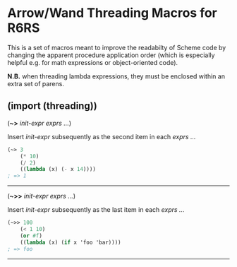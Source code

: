 Arrow/Wand Threading Macros for R6RS
====================================

This is a set of macros meant to improve the readabilty of Scheme code by
changing the apparent procedure application order (which is especially helpful
e.g. for math expressions or object-oriented code).

**N.B.** when threading lambda expressions, they must be enclosed within an extra set of parens.

## (import (threading))
(**~>** *init-expr exprs ...*)

Insert *init-expr* subsequently as the second item in each *exprs ...*

```scheme
(~> 3
    (* 10)
    (/ 2)
    ((lambda (x) (- x 14))))
; => 1
```
---
(**~>>** *init-expr exprs ...*)

Insert *init-expr* subsequently as the last item in each *exprs ...*

```scheme
(~>> 100
    (< 1 10)
    (or #f)
    ((lambda (x) (if x 'foo 'bar))))
; => foo
```
---
<!--(**~<>** *init-expr exprs ...*)

Insert *init-expr* wherever the symbol **<>** appears in each *exprs ...* form.

```scheme
(~<> (add1 1)
     (< 1 <> 100)
     (and <> <>)
     (if <> 'foo 'bar))
; => foo
```
---
-->
